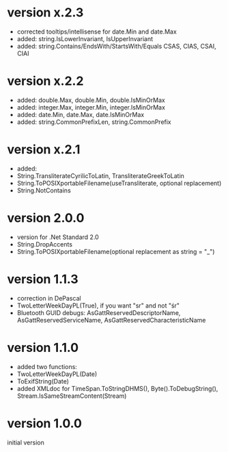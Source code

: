 ﻿


# version x.2.3
* corrected tooltips/intellisense for date.Min and date.Max
* added: string.IsLowerInvariant, IsUpperInvariant
* added: string.Contains/EndsWith/StartsWith/Equals CSAS, CIAS, CSAI, CIAI

# version x.2.2
* added: double.Max, double.Min, double.IsMinOrMax
* added: integer.Max, integer.Min, integer.IsMinOrMax
* added: date.Min, date.Max, date.IsMinOrMax
* added: string.CommonPrefixLen, string.CommonPrefix

# version x.2.1
* added:
* String.TransliterateCyrilicToLatin, TransliterateGreekToLatin
* String.ToPOSIXportableFilename(useTransliterate, optional replacement)
* String.NotContains

# version 2.0.0
* version for .Net Standard 2.0
* String.DropAccents
* String.ToPOSIXportableFilename(optional replacement as string = "_")

# version 1.1.3
* correction in DePascal
* TwoLetterWeekDayPL(True), if you want "sr" and not "śr"
* Bluetooth GUID debugs: AsGattReservedDescriptorName, AsGattReservedServiceName, AsGattReservedCharacteristicName

# version 1.1.0
* added two functions:
 * TwoLetterWeekDayPL(Date)
 * ToExifString(Date)
* added XMLdoc for TimeSpan.ToStringDHMS(), Byte().ToDebugString(), Stream.IsSameStreamContent(Stream)


# version 1.0.0
 initial version